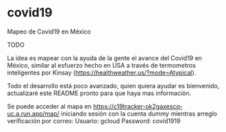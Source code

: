 # covid19
Mapeo de Covid19 en México

TODO

La idea es mapear con la ayuda de la gente el avance del Covid19 en México, similar al esfuerzo hecho en USA a través de termometros inteligentes por  Kinsay (https://healthweather.us/?mode=Atypical).

Todo el desarrollo está poco avanzado, quien quiera ayudar es bienvenido, actualizaré este README pronto para que haya mas información.

Se puede acceder al mapa en https://c19tracker-ok2gaxescq-uc.a.run.app/map/ iniciando sesión con la cuenta dummy mientras arreglo verificación por correo: 
Usuario: gcloud
Password: covid1919
